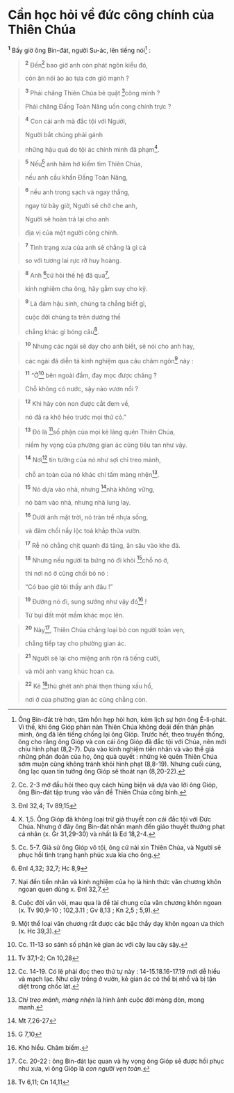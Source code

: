 # Cần học hỏi về đức công chính của Thiên Chúa
<sup><b>1</b></sup> Bấy giờ ông Bin-đát, người Su-ác, lên tiếng nói[^1] :


> <sup><b>2</b></sup> Đến[^2] bao giờ anh còn phát ngôn kiểu đó,
> 
> còn ăn nói ào ào tựa cơn gió mạnh ?
>


> <sup><b>3</b></sup> Phải chăng Thiên Chúa bẻ quặt [^1*]công minh ?
> 
> Phải chăng Đấng Toàn Năng uốn cong chính trực ?
>


> <sup><b>4</b></sup> Con cái anh mà đắc tội với Người,
> 
> Người bắt chúng phải gánh
> 
> những hậu quả do tội ác chính mình đã phạm[^3].
>


> <sup><b>5</b></sup> Nếu[^4] anh hăm hở kiếm tìm Thiên Chúa,
> 
> nếu anh cầu khẩn Đấng Toàn Năng,
>


> <sup><b>6</b></sup> nếu anh trong sạch và ngay thẳng,
> 
> ngay từ bây giờ, Người sẽ chở che anh,
> 
> Người sẽ hoàn trả lại cho anh
> 
> địa vị của một người công chính.
>


> <sup><b>7</b></sup> Tình trạng xưa của anh sẽ chẳng là gì cả
> 
> so với tương lai rực rỡ huy hoàng.
>


> <sup><b>8</b></sup> Anh [^2*]cứ hỏi thế hệ đã qua[^5],
> 
> kinh nghiệm cha ông, hãy gẫm suy cho kỹ.
>


> <sup><b>9</b></sup> Là đám hậu sinh, chúng ta chẳng biết gì,
> 
> cuộc đời chúng ta trên dương thế
> 
> chẳng khác gì bóng câu[^6].
>


> <sup><b>10</b></sup> Nhưng các ngài sẽ dạy cho anh biết, sẽ nói cho anh hay,
> 
> các ngài đã diễn tả kinh nghiệm qua câu châm ngôn[^7] này :
>


> <sup><b>11</b></sup> “Ở[^8] bên ngoài đầm, đay mọc được chăng ?
> 
> Chỗ không có nước, sậy nào vươn nổi ?
>


> <sup><b>12</b></sup> Khi hãy còn non được cắt đem về,
> 
> nó đã ra khô héo trước mọi thứ cỏ.”
>


> <sup><b>13</b></sup> Đó là [^3*]số phận của mọi kẻ lãng quên Thiên Chúa,
> 
> niềm hy vọng của phường gian ác cũng tiêu tan như vậy.
>


> <sup><b>14</b></sup> Nơi[^9] tin tưởng của nó như sợi chỉ treo mành,
> 
> chỗ an toàn của nó khác chi tấm màng nhện[^10].
>


> <sup><b>15</b></sup> Nó dựa vào nhà, nhưng [^4*]nhà không vững,
> 
> nó bám vào nhà, nhưng nhà lung lay.
>


> <sup><b>16</b></sup> Dưới ánh mặt trời, nó tràn trề nhựa sống,
> 
> và đâm chồi nẩy lộc toả khắp thửa vườn.
>


> <sup><b>17</b></sup> Rễ nó chằng chịt quanh đá tảng, ăn sâu vào khe đá.
>


> <sup><b>18</b></sup> Nhưng nếu người ta bứng nó đi khỏi [^5*]chỗ nó ở,
> 
> thì nơi nó ở cũng chối bỏ nó :
> 
> “Có bao giờ tôi thấy anh đâu !”
>


> <sup><b>19</b></sup> Đường nó đi, sung sướng như vậy đó[^11] !
> 
> Từ bụi đất một mầm khác mọc lên.
>


> <sup><b>20</b></sup> Này[^12], Thiên Chúa chẳng loại bỏ con người toàn vẹn,
> 
> chẳng tiếp tay cho phường gian ác.
>


> <sup><b>21</b></sup> Người sẽ lại cho miệng anh rộn rã tiếng cười,
> 
> và môi anh vang khúc hoan ca.
>


> <sup><b>22</b></sup> Kẻ [^6*]thù ghét anh phải thẹn thùng xấu hổ,
> 
> nơi ở của phường gian ác cũng chẳng còn.
>

[^1]: Ông Bin-đát trẻ hơn, tâm hồn hẹp hòi hơn, kém lịch sự hơn ông Ê-li-phát. Vì thế, khi ông Gióp phàn nàn Thiên Chúa không đoái đến thân phận mình, ông đã lên tiếng chống lại ông Gióp. Trước hết, theo truyền thống, ông cho rằng ông Gióp và con cái ông Gióp đã đắc tội với Chúa, nên mới chịu hình phạt (8,2-7). Dựa vào kinh nghiệm tiền nhân và vào thế giá những phán đoán của họ, ông quả quyết : những kẻ quên Thiên Chúa sớm muộn cũng không tránh khỏi hình phạt (8,8-19). Nhưng cuối cùng, ông lạc quan tin tưởng ông Gióp sẽ thoát nạn (8,20-22).
[^2]: Cc. 2-3 mở đầu hỏi theo quy cách hùng biện và dựa vào lời ông Gióp, ông Bin-đát tập trung vào vấn đề Thiên Chúa công bình.
[^3]: X. 1,5. Ông Gióp đã không loại trừ giả thuyết con cái đắc tội với Đức Chúa. Nhưng ở đây ông Bin-đát nhấn mạnh đến giáo thuyết thưởng phạt cá nhân (x. Gr 31,29-30) và nhất là Ed 18,2-4.
[^4]: Cc. 5-7. Giả sử ông Gióp vô tội, ông cứ nài xin Thiên Chúa, và Người sẽ phục hồi tình trạng hạnh phúc xưa kia cho ông.
[^5]: Nại đến tiền nhân và kinh nghiệm của họ là hình thức văn chương khôn ngoan quen dùng x. Đnl 32,7.
[^6]: Cuộc đời vắn vỏi, mau qua là đề tài chung của văn chương khôn ngoan (x. Tv 90,9-10 ; 102,3.11 ; Gv 8,13 ; Kn 2,5 ; 5,9).
[^7]: Một thể loại văn chương rất được các bậc thầy dạy khôn ngoan ưa thích (x. Hc 39,3).
[^8]: Cc. 11-13 so sánh số phận kẻ gian ác với cây lau cây sậy.
[^9]: Cc. 14-19. Có lẽ phải đọc theo thứ tự này : 14-15.18.16-17.19 mới dễ hiểu và mạch lạc. Như cây trồng ở vườn, kẻ gian ác có thể bị nhổ và bị tận diệt trong chốc lát.
[^10]: <i>Chỉ treo mành, màng nhện</i> là hình ảnh cuộc đời mỏng dòn, mong manh.
[^11]: Khó hiểu. Châm biếm.
[^12]: Cc. 20-22 : ông Bin-đát lạc quan và hy vọng ông Gióp sẽ được hồi phục như xưa, vì ông Gióp là <i>con người vẹn toàn</i>.
[^1*]: Đnl 32,4; Tv 89,15
[^2*]: Đnl 4,32; 32,7; Hc 8,9
[^3*]: Tv 37,1-2; Cn 10,28
[^4*]: Mt 7,26-27
[^5*]: G 7,10
[^6*]: Tv 6,11; Cn 14,11
